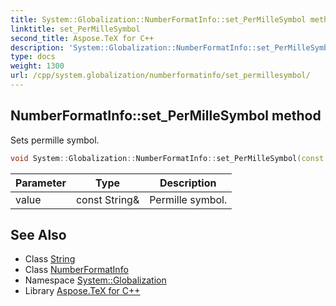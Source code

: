```yaml
---
title: System::Globalization::NumberFormatInfo::set_PerMilleSymbol method
linktitle: set_PerMilleSymbol
second_title: Aspose.TeX for C++
description: 'System::Globalization::NumberFormatInfo::set_PerMilleSymbol method. Sets permille symbol in C++.'
type: docs
weight: 1300
url: /cpp/system.globalization/numberformatinfo/set_permillesymbol/
---
```

## NumberFormatInfo::set_PerMilleSymbol method


Sets permille symbol.

```cpp
void System::Globalization::NumberFormatInfo::set_PerMilleSymbol(const String &value)
```


| Parameter | Type | Description |
| --- | --- | --- |
| value | const String\& | Permille symbol. |

## See Also

* Class [String](../../../system/string/)
* Class [NumberFormatInfo](../)
* Namespace [System::Globalization](../../)
* Library [Aspose.TeX for C++](../../../)
